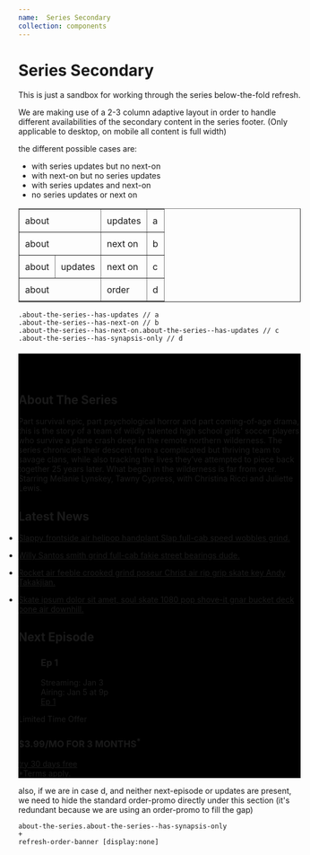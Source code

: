 ```yaml
---
name:  Series Secondary
collection: components
---
```


# Series Secondary

This is just a sandbox for working through the series below-the-fold refresh.

We are making use of a 2-3 column adaptive layout in order to handle different availabilities of the secondary content in the series footer. (Only applicable to desktop, on mobile all content is full width)

the different possible cases are:

- with series updates but no next-on
- with next-on but no series updates
- with series updates and next-on
- no series updates or next on

<table border="1">
  <tr><td colspan="2">about </td><td>updates</td><td>a</td></tr>
  <tr><td colspan="2">about </td><td>next on</td><td>b</td></tr>
  <tr><td>about</td><td>updates</td><td>next on     </td><td>c</td></tr>
  <tr><td colspan="2">about </td><td> order  </td><td>d</td></tr>
</table>

```
.about-the-series--has-updates // a
.about-the-series--has-next-on // b
.about-the-series--has-next-on.about-the-series--has-updates // c 
.about-the-series--has-synapsis-only // d
```

<div class="series-footer-variation-select">
  <select class="js-series-footer-variation-select">
    <option>Choose a variant</option>
    <option selected value="about-the-series--has-updates about-the-series--has-next-on">Has Updates & Has Next On</option>
    <option value="about-the-series--has-next-on"> Has Next On</option>
    <option value="about-the-series--has-updates">Has Updates</option>
    <option value="about-the-series--has-synapsis-only">Has Synapsis only</option>
  </select>
</div>
<div class="series-footer-example">
<section class="about-the-series-section">
  <div class="about-the-series about-the-series--has-updates about-the-series--has-next-on">  
    <div class="about-the-series__synapsis">
      <h2 class="block-container__headline">About The Series</h2>
      <p class="body-text">Part survival epic, part psychological horror and part coming-of-age drama, this is the story of a team of wildly talented high school girls' soccer players who survive a plane crash deep in the remote northern wilderness. The series chronicles their descent from a complicated but thriving team to savage clans, while also tracking the lives they’ve attempted to piece back together 25 years later. What began in the wilderness is far from over. Starring Melanie Lynskey, Tawny Cypress, with Christina Ricci and Juliette Lewis.</p>
    </div>
    <div class="about-the-series__updates" data-context="Latest News">
    <h2 class="block-container__headline">Latest News</h2>
      <ul class="block-list block-list--icons-medium">
        <li class="block-list__item">
          <a href="#" data-track data-label="TBD">
            <span class="block-list__icon"><i class="icon icon--large icon--text-document-out"></i></span>
            <p>Slappy frontside air helipop handplant Slap full-cab speed wobbles grind.</p>
          </a>
        </li>
        <li class="block-list__item">
          <a href="#" data-track data-label="TBD">
            <span class="block-list__icon"><i class="icon icon--large icon--text-document-out"></i></span>
            <p>Willy Santos smith grind full-cab fakie street bearings dude.</p>
          </a>
        </li>
        <li class="block-list__item">
          <a href="#" data-track data-label="TBD">
            <span class="block-list__icon"><i class="icon icon--large icon--text-document-out"></i></span>
            <p>Rocket air feeble crooked grind poseur Christ air rip grip skate key Andy Takakjian. </p>
          </a>
        </li>
        <li class="block-list__item">
          <a href="#" data-track data-label="TBD">
            <span class="block-list__icon"><i class="icon icon--large icon--text-document-out"></i></span>
            <p>Skate ipsum dolor sit amet, soul skate 1080 pop shove-it gnar bucket deck bone air downhill.</p>
          </a>
        </li>
      </ul>
    </div>
    <div class="about-the-series__next-on" data-context="Next Episode">
    <h2 class="block-container__headline">Next Episode</h2>
    <figure class="promo promo--landscape promo--docked">
      <div class="promo__image" style="background-image:url(https://www.sho.com/site/image-bin/images/1033985_2_3517296/1033985_2_3517296_01_568x426.jpg)">
      </div>
      <figcaption class="promo__body">
        <h3 class="promo__headline">Ep 1</h3>
        <p class="promo__copy">Streaming: Jan 3<br />Airing: Jan 5 at 9p</p>
      </figcaption>
      <a class="promo__link" data-track data-label="Ep 1" href="/your-honor/season/1/episode/1/pilot">Ep 1</a>
    </figure>
    </div>
    <div class="about-the-series__order-promo">
      <section class="refresh-order-banner refresh-order-banner--no-image" style="max-width: 500px">
        <div class="refresh-order-banner__inner" data-context="banner">
          <a href="{{ctaLink}}" data-track data-label="order" class="refresh-order-banner__image-wrapper">
            <div class="refresh-order-banner__image lazyload" data-bgset="https://www.sho.com/assets/images/refresh/refresh-order-banner-no-borders_960x180.jpg">
            </div>
          </a>
          <div class="refresh-order-banner__body">
            <div class="refresh-order-banner__topline">Limited Time Offer</div>
            <h3 class="refresh-order-banner__headline">$3.99/MO FOR 3 MONTHS<sup>&#42;</sup></h3>
            <a href="{{ctaLink}}" data-track data-label="order" class="refresh-order-banner__button">try 30 days free</a>
            <div class="refresh-order-banner__legal">&#42;Terms apply.</div>
          </div>
        </div>
      </section>
    </div>
  </div>
</section>
</div>

also, if we are in case d, and neither next-episode or updates are present, we need to hide the standard order-promo directly under this section (it's redundant because we are using an order-promo to fill the gap)

```
about-the-series.about-the-series--has-synapsis-only 
+
refresh-order-banner [display:none]
```

<style type="text/css">
.site-sidebar,
.site-sidebar-toggle {
  display: none;
}
.order-home-container {
  width: 100%;
  overflow: hidden;
}
.site-main {
  padding: 0;
}
.site-content {
  max-width: none;
}
.site-content > h1,
.site-content > p, 
.site-content > ul {
  padding:0px 15px 0px 15px;
}
.site-content > ul,
.site-content > table {
  margin-left:20px;
}
table td {
  padding: 10px
}
.about-the-series {
  margin-top:20px;
  padding-top:40px;
}
.series-footer-variation-select {
  margin-left:20px;
}
@media only screen and (max-width:992px){
  .series-footer-variation-select {display:none}
}
.series-footer-example {
  background-color:#000000
}
.about-the-series br {
  display:none
}
.about-the-series__next-on br {
  display:block
}
.about-the-series__next-on p {
  margin-bottom:0;
}
.about-the-series .block-list {
  padding:0
}
</style>

<script type="text/javascript">
  var select,
  options,
  container,
  selected,
  variationClassName,
  className
  ;

  window.addEventListener('DOMContentLoaded', (e) => {
    select    = $('.js-series-footer-variation-select');
    options   = select.find('option')
    container = $('.about-the-series')
    ;
    select.on('change', function(e){
      selected = select[0].selectedIndex
      var variationClassName = options.eq(selected).attr('value')
      if(!variationClassName) return 
      var className = 'about-the-series '+variationClassName
      container[0].className = className
    })
  });
</script>

